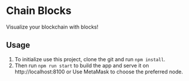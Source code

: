 # Chain Blocks

Visualize your blockchain with blocks!

## Usage

1. To initialize use this project, clone the git and run `npm install`.
2. Then run `npm run start` to build the app and serve it on http://localhost:8100 or Use MetaMask to choose the preferred node.
